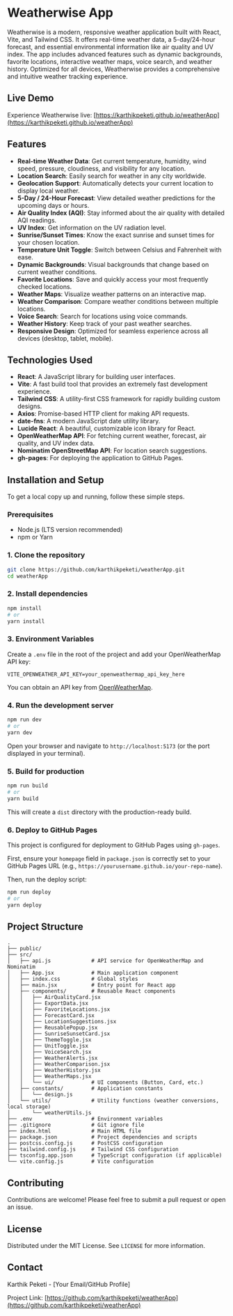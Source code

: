 # Weatherwise App

Weatherwise is a modern, responsive weather application built with React, Vite, and Tailwind CSS. It offers real-time weather data, a 5-day/24-hour forecast, and essential environmental information like air quality and UV index. The app includes advanced features such as dynamic backgrounds, favorite locations, interactive weather maps, voice search, and weather history. Optimized for all devices, Weatherwise provides a comprehensive and intuitive weather tracking experience.

## Live Demo

Experience Weatherwise live: [https://karthikpeketi.github.io/weatherApp](https://karthikpeketi.github.io/weatherApp)

## Features

-   **Real-time Weather Data**: Get current temperature, humidity, wind speed, pressure, cloudiness, and visibility for any location.
-   **Location Search**: Easily search for weather in any city worldwide.
-   **Geolocation Support**: Automatically detects your current location to display local weather.
-   **5-Day / 24-Hour Forecast**: View detailed weather predictions for the upcoming days or hours.
-   **Air Quality Index (AQI)**: Stay informed about the air quality with detailed AQI readings.
-   **UV Index**: Get information on the UV radiation level.
-   **Sunrise/Sunset Times**: Know the exact sunrise and sunset times for your chosen location.
-   **Temperature Unit Toggle**: Switch between Celsius and Fahrenheit with ease.
-   **Dynamic Backgrounds**: Visual backgrounds that change based on current weather conditions.
-   **Favorite Locations**: Save and quickly access your most frequently checked locations.
-   **Weather Maps**: Visualize weather patterns on an interactive map.
-   **Weather Comparison**: Compare weather conditions between multiple locations.
-   **Voice Search**: Search for locations using voice commands.
-   **Weather History**: Keep track of your past weather searches.
-   **Responsive Design**: Optimized for seamless experience across all devices (desktop, tablet, mobile).

## Technologies Used

-   **React**: A JavaScript library for building user interfaces.
-   **Vite**: A fast build tool that provides an extremely fast development experience.
-   **Tailwind CSS**: A utility-first CSS framework for rapidly building custom designs.
-   **Axios**: Promise-based HTTP client for making API requests.
-   **date-fns**: A modern JavaScript date utility library.
-   **Lucide React**: A beautiful, customizable icon library for React.
-   **OpenWeatherMap API**: For fetching current weather, forecast, air quality, and UV index data.
-   **Nominatim OpenStreetMap API**: For location search suggestions.
-   **gh-pages**: For deploying the application to GitHub Pages.

## Installation and Setup

To get a local copy up and running, follow these simple steps.

### Prerequisites

-   Node.js (LTS version recommended)
-   npm or Yarn

### 1. Clone the repository

```bash
git clone https://github.com/karthikpeketi/weatherApp.git
cd weatherApp
```

### 2. Install dependencies

```bash
npm install
# or
yarn install
```

### 3. Environment Variables

Create a `.env` file in the root of the project and add your OpenWeatherMap API key:

```
VITE_OPENWEATHER_API_KEY=your_openweathermap_api_key_here
```

You can obtain an API key from [OpenWeatherMap](https://openweathermap.org/api).

### 4. Run the development server

```bash
npm run dev
# or
yarn dev
```

Open your browser and navigate to `http://localhost:5173` (or the port displayed in your terminal).

### 5. Build for production

```bash
npm run build
# or
yarn build
```

This will create a `dist` directory with the production-ready build.

### 6. Deploy to GitHub Pages

This project is configured for deployment to GitHub Pages using `gh-pages`.

First, ensure your `homepage` field in `package.json` is correctly set to your GitHub Pages URL (e.g., `https://yourusername.github.io/your-repo-name`).

Then, run the deploy script:

```bash
npm run deploy
# or
yarn deploy
```

## Project Structure

```
.
├── public/
├── src/
│   ├── api.js             # API service for OpenWeatherMap and Nominatim
│   ├── App.jsx            # Main application component
│   ├── index.css          # Global styles
│   ├── main.jsx           # Entry point for React app
│   ├── components/        # Reusable React components
│   │   ├── AirQualityCard.jsx
│   │   ├── ExportData.jsx
│   │   ├── FavoriteLocations.jsx
│   │   ├── ForecastCard.jsx
│   │   ├── LocationSuggestions.jsx
│   │   ├── ReusablePopup.jsx
│   │   ├── SunriseSunsetCard.jsx
│   │   ├── ThemeToggle.jsx
│   │   ├── UnitToggle.jsx
│   │   ├── VoiceSearch.jsx
│   │   ├── WeatherAlerts.jsx
│   │   ├── WeatherComparison.jsx
│   │   ├── WeatherHistory.jsx
│   │   ├── WeatherMaps.jsx
│   │   └── ui/            # UI components (Button, Card, etc.)
│   ├── constants/         # Application constants
│   │   └── design.js
│   └── utils/             # Utility functions (weather conversions, local storage)
│       └── weatherUtils.js
├── .env                   # Environment variables
├── .gitignore             # Git ignore file
├── index.html             # Main HTML file
├── package.json           # Project dependencies and scripts
├── postcss.config.js      # PostCSS configuration
├── tailwind.config.js     # Tailwind CSS configuration
├── tsconfig.app.json      # TypeScript configuration (if applicable)
└── vite.config.js         # Vite configuration
```

## Contributing

Contributions are welcome! Please feel free to submit a pull request or open an issue.

## License

Distributed under the MIT License. See `LICENSE` for more information.

## Contact

Karthik Peketi - [Your Email/GitHub Profile]

Project Link: [https://github.com/karthikpeketi/weatherApp](https://github.com/karthikpeketi/weatherApp)
